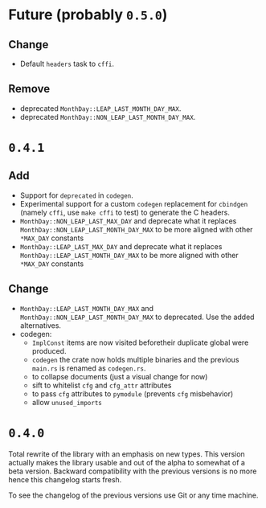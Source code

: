 # Future (probably `0.5.0`)

## Change

- Default `headers` task to `cffi`.

## Remove

- deprecated `MonthDay::LEAP_LAST_MONTH_DAY_MAX`.
- deprecated `MonthDay::NON_LEAP_LAST_MONTH_DAY_MAX`.

# `0.4.1`

## Add

- Support for `deprecated` in `codegen`.
- Experimental support for a custom `codegen` replacement for `cbindgen` (namely
  `cffi`, use `make cffi` to test) to generate the C headers.
- `MonthDay::NON_LEAP_LAST_MAX_DAY` and deprecate what it replaces
  `MonthDay::NON_LEAP_LAST_MONTH_DAY_MAX` to be more aligned with other
  `*MAX_DAY` constants
- `MonthDay::LEAP_LAST_MAX_DAY` and deprecate what it replaces
  `MonthDay::LEAP_LAST_MONTH_DAY_MAX` to be more aligned with other `*MAX_DAY`
  constants

## Change

- `MonthDay::LEAP_LAST_MONTH_DAY_MAX` and
  `MonthDay::NON_LEAP_LAST_MONTH_DAY_MAX` to deprecated. Use the added
  alternatives.
- codegen:
  - `ImplConst` items are now visited beforetheir duplicate global were
    produced.
  - `codegen` the crate now holds multiple binaries and the previous `main.rs`
    is renamed as `codegen.rs`.
  - to collapse documents (just a visual change for now)
  - sift to whitelist `cfg` and `cfg_attr` attributes
  - to pass `cfg` attributes to `pymodule` (prevents `cfg` misbehavior)
  - allow `unused_imports`

# `0.4.0`

Total rewrite of the library with an emphasis on new types. This version
actually makes the library usable and out of the alpha to somewhat of a beta
version. Backward compatibility with the previous versions is no more hence this
changelog starts fresh.

To see the changelog of the previous versions use Git or any time machine.
